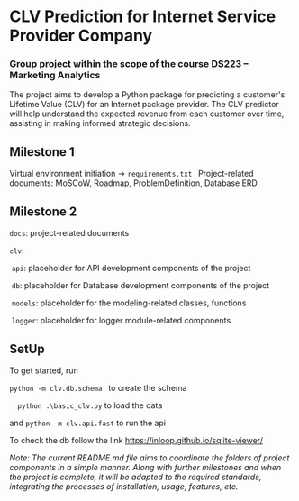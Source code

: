 # CLV Prediction for Internet Service Provider Company

### Group project within the scope of the course DS223 – Marketing Analytics

The project aims to develop a Python package for predicting a customer's Lifetime Value (CLV) for an Internet package provider. The CLV predictor will help understand the expected revenue from each customer over time, assisting in making informed strategic decisions. 


## Milestone 1

Virtual environment initiation -> ```requirements.txt ```
Project-related documents: MoSCoW, Roadmap, ProblemDefinition, Database ERD


## Milestone 2

```docs```: project-related documents

```clv```:

 ```api```: placeholder for API development components of the project

 ```db```: placeholder for Database development components of the project 

 ```models```: placeholder for the modeling-related classes, functions

 ```logger```: placeholder for logger module-related components


## SetUp

To get started, run 

```python -m clv.db.schema ``` to create the schema

```  python .\basic_clv.py``` to load the data

and ```python -m clv.api.fast``` to run the api

To check the db follow the link https://inloop.github.io/sqlite-viewer/


*Note: The current README.md file aims to coordinate the folders of project components in a simple manner. Along with further milestones and when the project is complete, it will be adapted to the required standards, integrating the processes of installation, usage, features, etc.* 